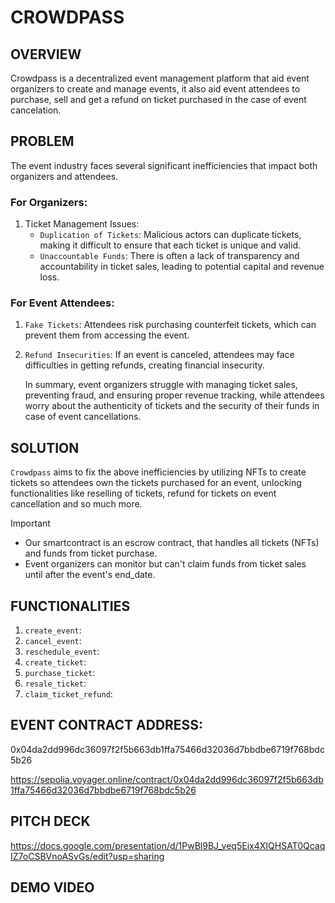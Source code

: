 # CROWDPASS

## OVERVIEW
Crowdpass is a decentralized event management platform that aid event organizers to create and manage events, it also aid event attendees to purchase, sell and get a refund on ticket purchased in the case of event cancelation.

## PROBLEM
The event industry faces several significant inefficiencies that impact both organizers and attendees.

### For Organizers:

1. Ticket Management Issues: 
      - ``Duplication of Tickets``: Malicious actors can duplicate tickets, making it difficult to ensure that each ticket is unique and valid.
      - ``Unaccountable Funds``: There is often a lack of transparency and accountability in ticket sales, leading to potential capital and revenue loss. 

### For Event Attendees:

1. `Fake Tickets`: Attendees risk purchasing counterfeit tickets, which can prevent them from accessing the event.
2. `Refund Insecurities`: If an event is canceled, attendees may face difficulties in getting refunds, creating financial insecurity.

   In summary, event organizers struggle with managing ticket sales, preventing fraud, and ensuring proper revenue tracking, while attendees worry about the authenticity of tickets and the security of their funds in case of event cancellations.

## SOLUTION
`Crowdpass` aims to fix the above inefficiencies by utilizing NFTs to create tickets so attendees own the tickets purchased for an event, unlocking functionalities like reselling of tickets, refund for tickets on event cancellation and so much more.

> [!IMPORTANT]
> - Our smartcontract is an escrow contract, that handles all tickets (NFTs) and funds from ticket purchase.
> - Event organizers can monitor but can't claim funds from ticket sales until after the event's end_date.

## FUNCTIONALITIES
1. `create_event`:
2. `cancel_event`:
3. `reschedule_event`:
4. `create_ticket`:
5. `purchase_ticket`:
6. `resale_ticket`:
7. `claim_ticket_refund`:

## EVENT CONTRACT ADDRESS: 
0x04da2dd996dc36097f2f5b663db1ffa75466d32036d7bbdbe6719f768bdc5b26

<https://sepolia.voyager.online/contract/0x04da2dd996dc36097f2f5b663db1ffa75466d32036d7bbdbe6719f768bdc5b26>

## PITCH DECK

<https://docs.google.com/presentation/d/1PwBl9BJ_veq5Eix4XIQHSAT0QcaqIZ7oCSBVnoASvGs/edit?usp=sharing>

## DEMO VIDEO
